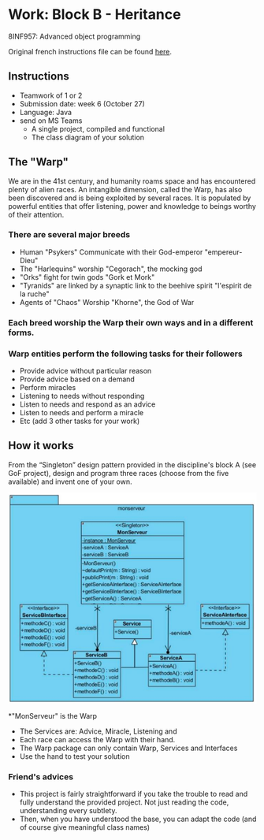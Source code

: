 # Work: Block B - Heritance

8INF957: Advanced object programming

Original french instructions file can be found [here](https://raw.githubusercontent.com/deguilardi/uqac-8INF957-travail-2/master/assets/travail_bloc_B_WARP.pdf).

## Instructions

* Teamwork of 1 or 2
* Submission date: week 6 (October 27)
* Language: Java
* send on MS Teams
  * A single project, compiled and functional
  * The class diagram of your solution

## The "Warp"

We are in the 41st century, and humanity roams space and has encountered plenty of alien races.
An intangible dimension, called the Warp, has also been discovered and is being exploited by several races.
It is populated by powerful entities that offer listening, power and knowledge to beings worthy of their attention.

### There are several major breeds

* Human "Psykers" Communicate with their God-emperor "empereur-Dieu"
* The "Harlequins" worship "Cegorach", the mocking god
* "Orks" fight for twin gods "Gork et Mork"
* "Tyranids" are linked by a synaptic link to the beehive spirit "l'espirit de la ruche"
* Agents of "Chaos" Worship "Khorne", the God of War

### Each breed worship the Warp their own ways and in a different forms.

### Warp entities perform the following tasks for their followers

* Provide advice without particular reason
* Provide advice based on a demand
* Perform miracles
* Listening to needs without responding
* Listen to needs and respond as an advice
* Listen to needs and perform a miracle
* Etc (add 3 other tasks for your work)

## How it works

From the “Singleton” design pattern provided in the discipline's block A (see GoF project), design and program three races (choose from the five available) and invent one of your own.

![Image of Yaktocat](https://raw.githubusercontent.com/deguilardi/uqac-8INF957-travail-2/master/assets/base-class-diagram.png)

*"MonServeur" is the Warp
* The Services are: Advice, Miracle, Listening and <another of your choice>
* Each race can access the Warp with their hand.
* The Warp package can only contain Warp, Services and Interfaces
* Use the hand to test your solution

### Friend's advices

* This project is fairly straightforward if you take the trouble to read and fully understand the provided project. Not just reading the code, understanding every subtlety.
* Then, when you have understood the base, you can adapt the code (and of course give meaningful class names)